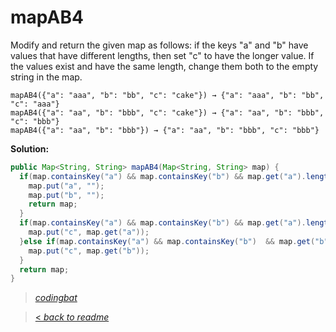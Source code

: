 # mapAB4

Modify and return the given map as follows: if the keys "a" and "b" have values that have different lengths, then set "c" to have the longer value. If the values exist and have the same length, change them both to the empty string in the map.

```
mapAB4({"a": "aaa", "b": "bb", "c": "cake"}) → {"a": "aaa", "b": "bb", "c": "aaa"}
mapAB4({"a": "aa", "b": "bbb", "c": "cake"}) → {"a": "aa", "b": "bbb", "c": "bbb"}
mapAB4({"a": "aa", "b": "bbb"}) → {"a": "aa", "b": "bbb", "c": "bbb"}
```

**Solution:**

```java
public Map<String, String> mapAB4(Map<String, String> map) {
  if(map.containsKey("a") && map.containsKey("b") && map.get("a").length() == map.get("b").length()){
    map.put("a", "");
    map.put("b", "");
    return map;
  }
  if(map.containsKey("a") && map.containsKey("b") && map.get("a").length() > map.get("b").length()){
    map.put("c", map.get("a"));
  }else if(map.containsKey("a") && map.containsKey("b")  && map.get("b").length() > map.get("a").length()){
    map.put("c", map.get("b"));
  }
  return map;
}
```

> _[codingbat](https://codingbat.com/prob/p136950)_

> [< _back to readme_](FINDREPLACEREADME)